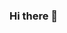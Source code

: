 ### Hi there 👋

<!--
**Savijain/Savijain** is a ✨ _special_ ✨ repository because its `README.md` (this file) appears on your GitHub profile.

[![An image of @savij15's Holopin badges, which is a link to view their full Holopin profile](https://holopin.me/savij15)](https://holopin.io/@savij15)

Here are some ideas to get you started:

- 🔭 I’m currently working on ...
- 🌱 I’m currently learning ...
- 👯 I’m looking to collaborate on ...
- 🤔 I’m looking for help with ...
- 💬 Ask me about ...
- 📫 How to reach me: ...
- 😄 Pronouns: ...
- ⚡ Fun fact: ...
-->
